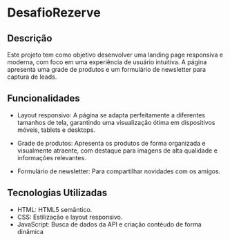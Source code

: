# DesafioRezerve

## Descrição

Este projeto tem como objetivo desenvolver uma landing page responsiva e moderna, com foco em uma experiência de usuário intuitiva. A página apresenta uma grade de produtos e um formulário de newsletter para captura de leads.

## Funcionalidades

- Layout responsivo: A página se adapta perfeitamente a diferentes tamanhos de tela, garantindo uma visualização ótima em dispositivos móveis, tablets e desktops.

- Grade de produtos: Apresenta os produtos de forma organizada e visualmente atraente, com destaque para imagens de alta qualidade e informações relevantes.

- Formulário de newsletter: Para compartilhar novidades com os amigos.

## Tecnologias Utilizadas

- HTML: HTML5 semântico.
- CSS: Estilização e layout responsivo.
- JavaScript: Busca de dados da API e criação contéudo de forma dinâmica
